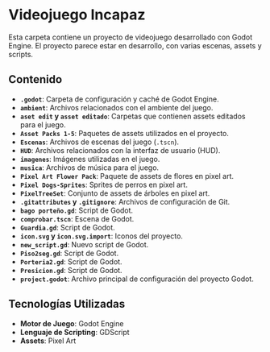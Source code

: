 # Videojuego Incapaz

Esta carpeta contiene un proyecto de videojuego desarrollado con Godot Engine. El proyecto parece estar en desarrollo, con varias escenas, assets y scripts.

## Contenido

- **`.godot`**: Carpeta de configuración y caché de Godot Engine.
- **`ambient`**: Archivos relacionados con el ambiente del juego.
- **`aset edit` y `asset editado`**: Carpetas que contienen assets editados para el juego.
- **`Asset Packs 1-5`**: Paquetes de assets utilizados en el proyecto.
- **`Escenas`**: Archivos de escenas del juego (`.tscn`).
- **`HUD`**: Archivos relacionados con la interfaz de usuario (HUD).
- **`imagenes`**: Imágenes utilizadas en el juego.
- **`musica`**: Archivos de música para el juego.
- **`Pixel Art Flower Pack`**: Paquete de assets de flores en pixel art.
- **`Pixel Dogs-Sprites`**: Sprites de perros en pixel art.
- **`PixelTreeSet`**: Conjunto de assets de árboles en pixel art.
- **`.gitattributes` y `.gitignore`**: Archivos de configuración de Git.
- **`bago porteño.gd`**: Script de Godot.
- **`comprobar.tscn`**: Escena de Godot.
- **`Guardia.gd`**: Script de Godot.
- **`icon.svg` y `icon.svg.import`**: Iconos del proyecto.
- **`new_script.gd`**: Nuevo script de Godot.
- **`Piso2seg.gd`**: Script de Godot.
- **`Porteria2.gd`**: Script de Godot.
- **`Presicion.gd`**: Script de Godot.
- **`project.godot`**: Archivo principal de configuración del proyecto Godot.

## Tecnologías Utilizadas

- **Motor de Juego**: Godot Engine
- **Lenguaje de Scripting**: GDScript
- **Assets**: Pixel Art
